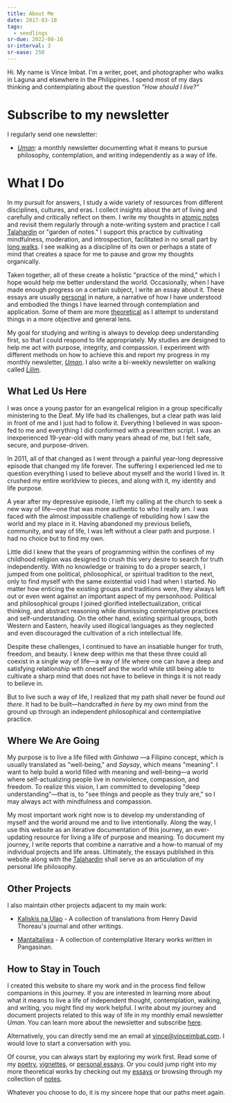 ```yaml
---
title: About Me
date: 2017-03-18
tags:
  - seedlings
sr-due: 2022-08-16
sr-interval: 3
sr-ease: 250
---
```

Hi. My name is Vince Imbat. I'm a writer, poet, and photographer who walks in Laguna and elsewhere in the Philippines. I spend most of my days thinking and contemplating about the question _"How should I live?"_

# Subscribe to my newsletter

I regularly send one newsletter:

- _[Uman](tags/uman.md)_: a monthly newsletter documenting what it means to pursue philosophy, contemplation, and writing independently as a way of life.

# What I Do

In my pursuit for answers, I study a wide variety of resources from different disciplines, cultures, and eras. I collect insights about the art of living and carefully and critically reflect on them. I write my thoughts in [atomic notes](https://notes.vinceimbat.com) and revisit them regularly through a note-writing system and practice I call [Talahardin](ttps://notes.vinceimbat.com) or "garden of notes." I support this practice by cultivating mindfulness, moderation, and introspection, facilitated in no small part by [long walks](/tags/walk-narratives). I see walking as a discipline of its own or perhaps a state of mind that creates a space for me to pause and grow my thoughts organically.

Taken together, all of these create a holistic "practice of the mind," which I hope would help me better understand the world. Occasionally, when I have made enough progress on a certain subject, I write an essay about it. These essays are usually [personal](/categories/personal-essays) in nature, a narrative of how I have understood and embodied the things I have learned through contemplation and application. Some of them are more [theoretical](/categories/essays) as I attempt to understand things in a more objective and general lens.

My goal for studying and writing is always to develop deep understanding first, so that I could respond to life appropriately. My studies are designed to help me act with purpose, integrity, and compassion. I experiment with different methods on how to achieve this and report my progress in my monthly newsletter, _[Uman](tags/uman.md)_. I also write a bi-weekly newsletter on walking called _[Lilim](tags/lilim.md)_.

## What Led Us Here

I was once a young pastor for an evangelical religion in a group specifically ministering to the Deaf. My life had its challenges, but a clear path was laid in front of me and I just had to follow it. Everything I believed in was spoon-fed to me and everything I did conformed with a prewritten script. I was an inexperienced 19-year-old with many years ahead of me, but I felt safe, secure, and purpose-driven.

In 2011, all of that changed as I went through a painful year-long depressive episode that changed my life forever. The suffering I experienced led me to question everything I used to believe about myself and the world I lived in. It crushed my entire worldview to pieces, and along with it, my identity and life purpose.

A year after my depressive episode, I left my calling at the church to seek a new way of life—one that was more authentic to who I really am. I was faced with the almost impossible challenge of rebuilding how I saw the world and my place in it. Having abandoned my previous beliefs, community, and way of life, I was left without a clear path and purpose. I had no choice but to find my own.

Little did I knew that the years of programming within the confines of my childhood religion was designed to crush this very desire to search for truth independently. With no knowledge or training to do a proper search, I jumped from one political, philosophical, or spiritual tradition to the next, only to find myself with the same existential void I had when I started. No matter how enticing the existing groups and traditions were, they always left out or even went against an important aspect of my personhood. Political and philosophical groups I joined glorified intellectualization, critical thinking, and abstract reasoning while dismissing contemplative practices and self-understanding. On the other hand, existing spiritual groups, both Western and Eastern, heavily used illogical languages as they neglected and even discouraged the cultivation of a rich intellectual life.

Despite these challenges, I continued to have an insatiable hunger for truth, freedom, and beauty. I knew deep within me that these three could all coexist in a single way of life—a way of life where one can have a deep and satisfying relationship with oneself and the world while still being able to cultivate a sharp mind that does not have to believe in things it is not ready to believe in.

But to live such a way of life, I realized that my path shall never be found _out there_. It had to be built—handcrafted _in here_ by my own mind from the ground up through an independent philosophical and contemplative practice.

## Where We Are Going

My purpose is to live a life filled with _Ginhawa_ —a Filipino concept, which is usually translated as "well-being," and _Saysay_, which means "meaning". I want to help build a world filled with meaning and well-being—a world where self-actualizing people live in nonviolence, compassion, and freedom. To realize this vision, I am committed to developing "deep understanding"—that is, to "see things and people as they truly are," so I may always act with mindfulness and compassion.

My most important work right now is to develop my understanding of myself and the world around me and to live intentionally. Along the way, I use this website as an iterative documentation of this journey, an ever-updating resource for living a life of purpose and meaning. To document my journey, I write reports that combine a narrative and a how-to manual of my individual projects and life areas. Ultimately, the essays published in this website along with the [Talahardin](https://notes.vinceimbat.com) shall serve as an articulation of my personal life philosophy.

## Other Projects

I also maintain other projects adjacent to my main work:

- [Kaliskis na Ulap](https://kaliskisnaulap.com/) - A collection of translations from Henry David Thoreau's journal and other writings.

- [Mantaltaliwa](https://mantaltaliwa.substack.com/) - A collection of contemplative literary works written in Pangasinan.

## How to Stay in Touch

I created this website to share my work and in the process find fellow companions in this journey. If you are interested in learning more about what it means to live a life of independent thought, contemplation, walking, and writing, you might find my work helpful. I write about my journey and document projects related to this way of life in my monthly email newsletter _Uman_. You can learn more about the newsletter and subscribe [here](newsletter.md).

Alternatively, you can directly send me an email at [vince@vinceimbat.com](mailto:vince@vinceimbat.com). I would love to start a conversation with you.

Of course, you can always start by exploring my work first. Read some of my [poetry](/categories/poetry), [vignettes](/categories/vignettes), or [personal essays](/categories/personal-essays). Or you could jump right into my more theoretical works by checking out my [essays](/categories/essays) or browsing through my collection of [notes](https://notes.vinceimbat.com).

Whatever you choose to do, it is my sincere hope that our paths meet again.
